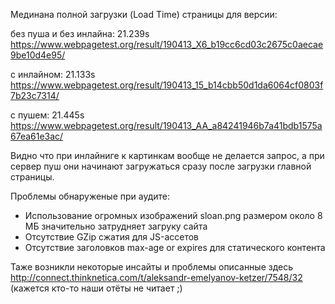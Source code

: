 Мединана полной загрузки (Load Time) страницы для версии:

без пуша и без инлайна: 21.239s https://www.webpagetest.org/result/190413_X6_b19cc6cd03c2675c0aecae9be10d4e95/

с инлайном: 21.133s https://www.webpagetest.org/result/190413_15_b14cbb50d1da6064cf0803f7b23c7314/

с пушем: 21.445s https://www.webpagetest.org/result/190413_AA_a84241946b7a41bdb1575a67ea61e3ac/

Видно что при инлайниге к картинкам вообще не делается запрос, а при сервер пуш они начинают загружаться сразу после загрузки главной страницы.

Проблемы обнаруженые при аудите:
* Использование огромных изображений sloan.png размером около 8 МБ значительно затрудняет загруку сайта
* Отсутствие GZip сжатия для JS-ассетов
* Отсутствие заголовков max-age or expires для статического контента

Таже возникли некоторые инсайты и проблемы описанные здесь http://connect.thinknetica.com/t/aleksandr-emelyanov-ketzer/7548/32 (кажется кто-то наши отёты не читает ;)
